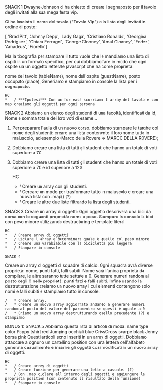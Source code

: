 SNACK 1
Dwayne Johnson ci ha chiesto di creare i segnaposto per il tavolo degli invitati alla sua mega festa vip.

Ci ha lasciato il nome del tavolo ("Tavolo Vip") e la lista degli invitati in ordine di posto:

[ 'Brad Pitt', 'Johnny Depp', 'Lady Gaga', 'Cristiano Ronaldo', 'Georgina Rodriguez', 'Chiara Ferragni',  'George Clooney', 'Amal Clooney', 'Fedez', 'Amadeus', 'Fiorello']

Ma  la tipografia per stampare il tutto vuole che le mandiamo una lista di ospiti in un formato specifico, per cui dobbiamo fare in modo che ogni ospite sia un oggetto letterale javascript che ha come proprietà:

nome del tavolo (tableName),
nome dell'ospite (guestName),
posto occupato (place),
Generiamo e stampiamo in console la lista per i segnaposto.


    HC
    *   / ***Ipotesi*** Con un for each scorriamo l array del tavolo e con map creaiamo gli oggetti per ogni persona 


SNACK 2
Abbiamo un elenco degli studenti di una facoltà, identificati da id, Nome e somma totale dei loro voti di esame...
1. Per preparare l'aula di un nuovo corso, dobbiamo stampare le targhe col nome degli studenti: creare una lista contenente il loro nome tutto in maiuscolo, ad esempio (Marco della Rovere => MARCO DELLA ROVERE);
2. Dobbiamo creare una lista di tutti gli studenti che hanno un totale di voti superiore a 70
3. Dobbiamo creare una lista di tutti gli studenti che hanno un totale di voti superiore a 70 e id superiore a 120


    HC
    *   /  Creare un array con gli studenti.
    *   / Cercare un modo per trasformare tutto in maiuscolo e creare una nuova lista con .map() (?)
    *   /  Creare le altre due liste filtrando la lista degli studenti. 


SNACK 3
Creare un array di oggetti:
Ogni oggetto descriverà una bici da corsa con le seguenti proprietà: nome e peso.
Stampare in console la bici con peso minore utilizzando destructuring e template literal


    HC
    *   / Creare arrey di oggetti
    *   / Ciclare l array e determinare quale è quello col peso minore
    *   / Creare una varabiabile con la bicicletta piu leggera
    *   / Stampare in console

    SNACK 4
Creare un array di oggetti di squadre di calcio. Ogni squadra avrà diverse proprietà: nome, punti fatti, falli subiti.
Nome sarà l’unica proprietà da compilare, le altre saranno tutte settate a 0.
Generare numeri random al posto degli 0 nelle proprietà: punti fatti e falli subiti.
Infine usando la destrutturazione creiamo un nuovo array i cui elementi contengono solo nomi e falli subiti e stampiamo tutto in console.

    /   * Creare array.
    /   * Creare un nuovo array aggiornato andando a generare numeri random al posto del valore del paramentro se questi è uguale a 0
    /   * Criamo un nuovo array destrutturando quello precedente (?) e stampiamo

BONUS 1: SNACK 5
Abbiamo questa lista di articoli di moda:
name        type      color
Poppy       tshirt    red
Jumping     occhiali  blue
CrissCross  scarpe    black
Jenny       borsa     pink
Questi articoli sono inseriti in un array di oggetti.
Dobbiamo attaccare a ognuno un cartellino position con una lettera dell'alfabeto generata casualmente e inserire gli oggetti così modificati in un nuovo array di oggetti.



    HC
    *   / Creare arrey di oggetti
    *   / Creare funzione per generare una lettera casuale. (?)
    *   / Con .map ciclare all interno degli oggetti e aggiungere la proprieta position (con contenuto il risultato della funzione)
    *   / Stampare in console